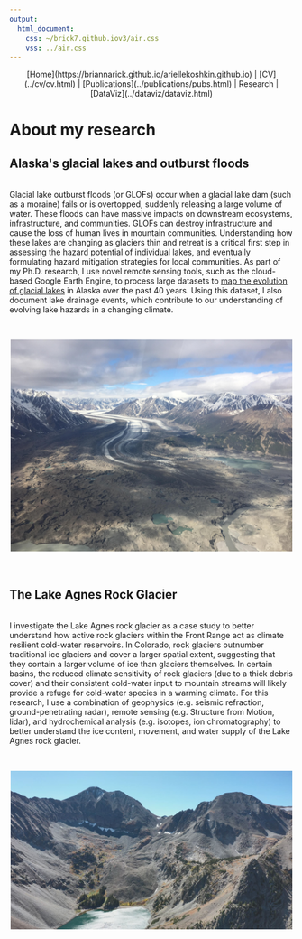 ```yaml
---
output:
  html_document:
    css: ~/brick7.github.iov3/air.css
    vss: ../air.css
---
```

<center>
[Home](https://briannarick.github.io/ariellekoshkin.github.io) | [CV](../cv/cv.html) | [Publications](../publications/pubs.html) | Research | [DataViz](../dataviz/dataviz.html)
</center>

# About my research

## Alaska's glacial lakes and outburst floods

<br>Glacial lake outburst floods (or GLOFs) occur when a glacial lake dam (such as a moraine) fails or is overtopped, suddenly releasing a large volume of water. These floods can have massive impacts on downstream ecosystems, infrastructure, and communities. GLOFs can destroy infrastructure and cause the loss of human lives in mountain communities. Understanding how these lakes are changing as glaciers thin and retreat is a critical first step in assessing the hazard potential of individual lakes, and eventually formulating hazard mitigation strategies for local communities. As part of my Ph.D. research, I use novel remote sensing tools, such as the cloud-based Google Earth Engine, to process large datasets to <a href="AKmapNov152021.html">map the evolution of glacial lakes</a> in Alaska over the past 40 years. Using this dataset, I also document lake drainage events, which contribute to our understanding of evolving lake hazards in a changing climate.

<br><center>
<img src="D9B8KufUYAIqVgb.jpeg" width=500></img> 
</center> <br>

## The Lake Agnes Rock Glacier

<br>I investigate the Lake Agnes rock glacier as a case study to better understand how active rock glaciers within the Front Range act as climate resilient cold-water reservoirs. In Colorado, rock glaciers outnumber traditional ice glaciers and cover a larger spatial extent, suggesting that they contain a larger volume of ice than glaciers themselves. In certain basins, the reduced climate sensitivity of rock glaciers (due to a thick debris cover) and their consistent cold-water input to mountain streams will likely provide a refuge for cold-water species in a warming climate. For this research, I use a combination of geophysics (e.g. seismic refraction, ground-penetrating radar), remote sensing (e.g. Structure from Motion, lidar), and hydrochemical analysis (e.g. isotopes, ion chromatography) to better understand the ice content, movement, and water supply of the Lake Agnes rock glacier.

<br><center>
<img src="CaptureRGzoomedOut.JPG" width=500></img> 
</center><br> 
